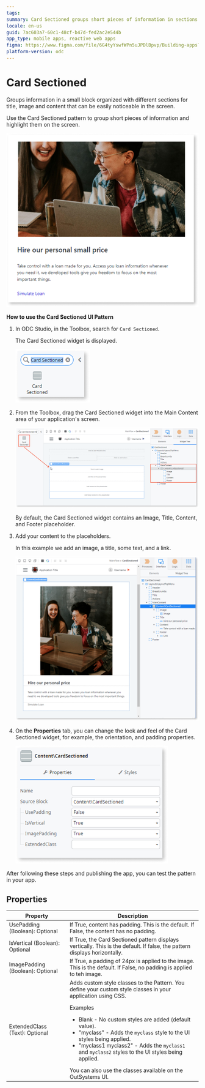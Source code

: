 ```yaml
---
tags: 
summary: Card Sectioned groups short pieces of information in sections and highlights them on the screen.
locale: en-us
guid: 7ac603a7-60c1-48cf-b47d-fed2ac2e544b
app_type: mobile apps, reactive web apps
figma: https://www.figma.com/file/6G4tyYswfWPn5uJPDlBpvp/Building-apps?type=design&node-id=3203%3A10663&t=ZwHw8hXeFhwYsO5V-1
platform-version: odc
---
```


# Card Sectioned

Groups information in a small block organized with different sections for title, image and content that can be easily noticeable in the screen.

Use the Card Sectioned pattern to group short pieces of information and highlight them on the screen.

![](<images/cardsection-3.png>)

**How to use the Card Sectioned UI Pattern**

1. In ODC Studio, in the Toolbox, search for `Card Sectioned`.

    The Card Sectioned widget is displayed.

    ![](<images/cardsection-1-ss.png>)

1. From the Toolbox, drag the Card Sectioned widget into the Main Content area of your application's screen.

    ![](<images/cardsection-2-ss.png>)

    By default, the Card Sectioned widget contains an Image, Title, Content, and Footer placeholder.

1. Add your content to the placeholders.

    In this example we add an image, a title, some text, and a link.

    ![](<images/cardsection-4-ss.png>)

1. On the **Properties** tab, you can change the look and feel of the Card Sectioned widget, for example, the orientation, and padding properties.

    ![](<images/cardsection-5-ss.png>)

After following these steps and publishing the app, you can test the pattern in your app.

## Properties

| Property                         | Description                                                                                                                                                                                                                                                                                                                                                                                                                                                                                                                                                                                                          |
|----------------------------------|----------------------------------------------------------------------------------------------------------------------------------------------------------------------------------------------------------------------------------------------------------------------------------------------------------------------------------------------------------------------------------------------------------------------------------------------------------------------------------------------------------------------------------------------------------------------------------------------------------------------|
| UsePadding (Boolean): Optional   | If True, content has padding. This is the default. If False, the content has no padding.                                                                                                                                                                                                                                                                                                                                                                                                                                                                                                                             |
| IsVertical (Boolean): Optional   | If True, the Card Sectioned pattern displays vertically. This is the default. If false, the pattern displays horizontally.                                                                                                                                                                                                                                                                                                                                                                                                                                                                                           |
| ImagePadding (Boolean): Optional | If True, a padding of 24px is applied to the image. This is the default. If False, no padding is applied to teh image.                                                                                                                                                                                                                                                                                                                                                                                                                                                                                               |
| ExtendedClass (Text): Optional   | Adds custom style classes to the Pattern. You define your custom style classes in your application using CSS.<p>Examples</p><ul><li>Blank - No custom styles are added (default value).</li><li>"myclass" - Adds the ``myclass`` style to the UI styles being applied.</li><li>"myclass1 myclass2" - Adds the ``myclass1`` and ``myclass2`` styles to the UI styles being applied.</li></ul>You can also use the classes available on the OutSystems UI. |
